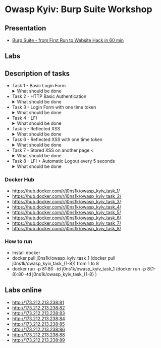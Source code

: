 # Owasp Kyiv: Burp Suite Workshop

## Presentation
* [Burp Suite - from First Run to Website Hack in 60 min ](https://github.com/0NtgO/Owasp-Kyiv/blob/master/Owasp_Kiev_29.09.pdf)

## Labs
## Description of tasks 
* Task 1 - Basic Login Form <details><summary>What should be done</summary>1. Find valid username 
  2.  Find valid password</details>
* Task 2 - HTTP Basic Authentication <details><summary>What should be done</summary>Find vald username and password</details>
* Task 3 - Login Form with one time token <details><summary>What should be done</summary>1. Find valid username 
  2.  Find valid password</details>
* Task 4 - LFI <details><summary>What should be done</summary>1. Find valid username 
  2.  Find valid password 3. Exploit LFI with LFISuite</details>
* Task 5 - Reflected XSS <details><summary>What should be done</summary>Exploit XSS with XSShunter</details>
* Task 6 - Reflected XSS with one time token <details><summary>What should be done</summary>Exploit XSS with XSShunter</details>
* Task 7 - Stored XSS on another page <<details><summary>What should be done</summary>Exploit XSS with XSShunter and create macros to open comment page</details>
* Task 8 - LFI + Automatic Logout every 5 seconds <details><summary>What should be done</summary>1. Find valid username 
  2.  Find valid password 3. Exploit LFI with LFISuite 4. Create macros to autologin</details>

### Docker Hub
* https://hub.docker.com/r/j0ns1k/owasp_kyiv_task_1/
* https://hub.docker.com/r/j0ns1k/owasp_kyiv_task_2/
* https://hub.docker.com/r/j0ns1k/owasp_kyiv_task_3/
* https://hub.docker.com/r/j0ns1k/owasp_kyiv_task_4/
* https://hub.docker.com/r/j0ns1k/owasp_kyiv_task_5/
* https://hub.docker.com/r/j0ns1k/owasp_kyiv_task_6/
* https://hub.docker.com/r/j0ns1k/owasp_kyiv_task_7/
* https://hub.docker.com/r/j0ns1k/owasp_kyiv_task_8/
### How to run
* Install docker
* docker pull j0ns1k/owasp_kyiv_task_1 (docker pull j0ns1k/owasp_kyiv_task_{1-8}) from 1 to 8
* docker run -p 81:80 -td j0ns1k/owasp_kyiv_task_1 (docker run -p 8{1-8}:80 -td j0ns1k/owasp_kyiv_task_{1-8} ) 

## Labs online 
* http://173.212.213.238:81
* http://173.212.213.238:82
* http://173.212.213.238:83
* http://173.212.213.238:84
* http://173.212.213.238:85
* http://173.212.213.238:86
* http://173.212.213.238:88
* http://173.212.213.238:89
